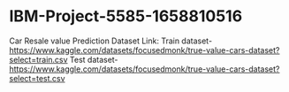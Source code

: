 # IBM-Project-5585-1658810516
Car Resale value Prediction
Dataset Link:
Train dataset-https://www.kaggle.com/datasets/focusedmonk/true-value-cars-dataset?select=train.csv
Test dataset-https://www.kaggle.com/datasets/focusedmonk/true-value-cars-dataset?select=test.csv

